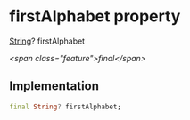 


# firstAlphabet property







[String](https:api.flutter.dev/flutter/dart-core/String-class.html)? firstAlphabet
  
_\<span class="feature"\>final\</span\>_






## Implementation

```dart
final String? firstAlphabet;
```







